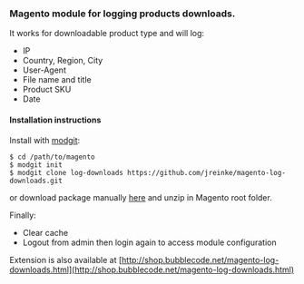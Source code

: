 ### Magento module for logging products downloads.

It works for downloadable product type and will log:

* IP
* Country, Region, City
* User-Agent
* File name and title
* Product SKU
* Date

#### Installation instructions

Install with [modgit](https://github.com/jreinke/modgit):

    $ cd /path/to/magento
    $ modgit init
    $ modgit clone log-downloads https://github.com/jreinke/magento-log-downloads.git

or download package manually [here](https://github.com/jreinke/magento-log-downloads/archive/master.zip) and unzip in Magento root folder.

Finally:

* Clear cache
* Logout from admin then login again to access module configuration

Extension is also available at [http://shop.bubblecode.net/magento-log-downloads.html](http://shop.bubblecode.net/magento-log-downloads.html)